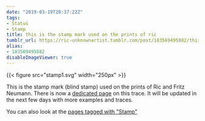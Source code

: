 ```yaml
---
date: "2019-03-19T20:37:22Z"
tags:
- Status
- Stamp
title: this is the stamp mark used on the prints of ric
tumblr_url: https://ric-unknownartist.tumblr.com/post/183569495882/this-is-the-stamp-mark-used-on-the-prints-of-ric
alias:
- 183569495882
disableImageViewer: true
---
```

{{< figure src="stamp1.svg" width="250px" >}}

This is the stamp mark (blind stamp) used on the prints of Ric and Fritz Neumann. There is now a [dedicated page](/hints/fritz-neumann) on this trace. It will be updated in the next few days with more examples and traces.

You can also look at the [pages tagged with "Stamp"](/tags/Stamp)
